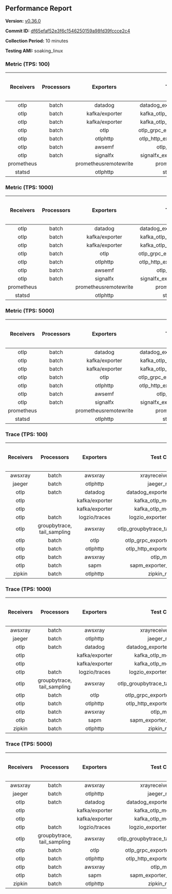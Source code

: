 ## Performance Report

**Version:** [v0.36.0](https://github.com/aws-observability/aws-otel-collector/releases/tag/v0.36.0)

**Commit ID:** [df65efaf52e3f6c1546250159a98fd39fccce2c4](https://github.com/aws-observability/aws-otel-collector/commit/df65efaf52e3f6c1546250159a98fd39fccce2c4)

**Collection Period:** 10 minutes

**Testing AMI:** soaking_linux


### Metric (TPS: 100)
| Receivers | Processors | Exporters | Test Case | Data Type | Instance Type | Avg CPU Usage (Percent) | Avg Memory Usage (Megabytes) | Max CPU Usage (Percent) | Max Memory Usage (Megabytes) |
|:---------:|:----------:|:---------:|:---------:|:---------:|:-------------:|:-----------------------:|:----------------------------:|:-----------------------:|:----------------------------:|
| otlp | batch | datadog | datadog_exporter_metric_mock | otlp | m5.2xlarge | 0.51 | 96.57 | 1.30 | 97.70 |
| otlp | batch | kafka/exporter | kafka_otlp_metric_mock_2_8_1 | otlp | m5.2xlarge | 0.18 | 95.96 | 0.40 | 96.82 |
| otlp | batch | kafka/exporter | kafka_otlp_metric_mock_3_2_0 | otlp | m5.2xlarge | 0.19 | 95.02 | 0.40 | 95.83 |
| otlp | batch | otlp | otlp_grpc_exporter_metric_mock | otlp | m5.2xlarge | 0.15 | 97.05 | 0.50 | 108.45 |
| otlp | batch | otlphttp | otlp_http_exporter_metric_mock | otlp | m5.2xlarge | 0.19 | 97.54 | 0.40 | 98.78 |
| otlp | batch | awsemf | otlp_metric_mock | otlp | m5.2xlarge | 0.41 | 94.27 | 0.50 | 94.88 |
| otlp | batch | signalfx | signalfx_exporter_metric_mock | otlp | m5.2xlarge | 0.22 | 99.84 | 0.60 | 102.26 |
| prometheus |  | prometheusremotewrite | prometheus_mock | prometheus | m5.2xlarge | 0.08 | 92.99 | 1.00 | 97.00 |
| statsd |  | otlphttp | statsd_mock | statsd | m5.2xlarge | 0.01 | 78.33 | 0.10 | 79.26 |

### Metric (TPS: 1000)
| Receivers | Processors | Exporters | Test Case | Data Type | Instance Type | Avg CPU Usage (Percent) | Avg Memory Usage (Megabytes) | Max CPU Usage (Percent) | Max Memory Usage (Megabytes) |
|:---------:|:----------:|:---------:|:---------:|:---------:|:-------------:|:-----------------------:|:----------------------------:|:-----------------------:|:----------------------------:|
| otlp | batch | datadog | datadog_exporter_metric_mock | otlp | m5.2xlarge | 2.36 | 101.31 | 2.70 | 102.69 |
| otlp | batch | kafka/exporter | kafka_otlp_metric_mock_2_8_1 | otlp | m5.2xlarge | 2.70 | 100.85 | 2.90 | 102.33 |
| otlp | batch | kafka/exporter | kafka_otlp_metric_mock_3_2_0 | otlp | m5.2xlarge | 11.74 | 115.00 | 12.30 | 119.66 |
| otlp | batch | otlp | otlp_grpc_exporter_metric_mock | otlp | m5.2xlarge | 0.53 | 236.59 | 3.60 | 350.06 |
| otlp | batch | otlphttp | otlp_http_exporter_metric_mock | otlp | m5.2xlarge | 0.55 | 99.34 | 0.70 | 101.45 |
| otlp | batch | awsemf | otlp_metric_mock | otlp | m5.2xlarge | 1.68 | 97.99 | 1.90 | 99.05 |
| otlp | batch | signalfx | signalfx_exporter_metric_mock | otlp | m5.2xlarge | 0.85 | 101.10 | 1.00 | 103.50 |
| prometheus |  | prometheusremotewrite | prometheus_mock | prometheus | m5.2xlarge | 0.79 | 122.99 | 10.20 | 142.15 |
| statsd |  | otlphttp | statsd_mock | statsd | m5.2xlarge | 0.01 | 77.22 | 0.10 | 78.62 |

### Metric (TPS: 5000)
| Receivers | Processors | Exporters | Test Case | Data Type | Instance Type | Avg CPU Usage (Percent) | Avg Memory Usage (Megabytes) | Max CPU Usage (Percent) | Max Memory Usage (Megabytes) |
|:---------:|:----------:|:---------:|:---------:|:---------:|:-------------:|:-----------------------:|:----------------------------:|:-----------------------:|:----------------------------:|
| otlp | batch | datadog | datadog_exporter_metric_mock | otlp | m5.2xlarge | 10.78 | 120.54 | 11.20 | 124.85 |
| otlp | batch | kafka/exporter | kafka_otlp_metric_mock_2_8_1 | otlp | m5.2xlarge | 10.51 | 115.94 | 10.80 | 119.23 |
| otlp | batch | kafka/exporter | kafka_otlp_metric_mock_3_2_0 | otlp | m5.2xlarge | 1.81 | 102.26 | 2.00 | 105.39 |
| otlp | batch | otlp | otlp_grpc_exporter_metric_mock | otlp | m5.2xlarge | 2.00 | 845.95 | 19.90 | 1384.81 |
| otlp | batch | otlphttp | otlp_http_exporter_metric_mock | otlp | m5.2xlarge | 2.07 | 101.06 | 2.30 | 104.47 |
| otlp | batch | awsemf | otlp_metric_mock | otlp | m5.2xlarge | 8.95 | 109.32 | 9.10 | 110.71 |
| otlp | batch | signalfx | signalfx_exporter_metric_mock | otlp | m5.2xlarge | 3.76 | 101.98 | 4.00 | 107.38 |
| prometheus |  | prometheusremotewrite | prometheus_mock | prometheus | m5.2xlarge | 4.90 | 255.79 | 61.79 | 364.71 |
| statsd |  | otlphttp | statsd_mock | statsd | m5.2xlarge | 0.01 | 78.65 | 0.10 | 78.77 |

### Trace (TPS: 100)
| Receivers | Processors | Exporters | Test Case | Data Type | Instance Type | Avg CPU Usage (Percent) | Avg Memory Usage (Megabytes) | Max CPU Usage (Percent) | Max Memory Usage (Megabytes) |
|:---------:|:----------:|:---------:|:---------:|:---------:|:-------------:|:-----------------------:|:----------------------------:|:-----------------------:|:----------------------------:|
| awsxray | batch | awsxray | xrayreceiver_mock | xray | m5.2xlarge | 3.75 | 92.70 | 4.10 | 93.64 |
| jaeger | batch | otlphttp | jaeger_mock | jaeger | m5.2xlarge | 0.04 | 79.64 | 0.10 | 80.11 |
| otlp | batch | datadog | datadog_exporter_trace_mock | otlp | m5.2xlarge | 0.06 | 80.73 | 0.20 | 81.01 |
| otlp |  | kafka/exporter | kafka_otlp_mock_2_8_1 | otlp | m5.2xlarge | 0.06 | 83.16 | 0.20 | 84.73 |
| otlp |  | kafka/exporter | kafka_otlp_mock_3_2_0 | otlp | m5.2xlarge | 0.06 | 84.55 | 0.20 | 86.14 |
| otlp | batch | logzio/traces | logzio_exporter_trace_mock | otlp | m5.2xlarge | 0.04 | 78.75 | 0.20 | 79.36 |
| otlp | groupbytrace, tail_sampling | awsxray | otlp_groupbytrace_tailsampling_mock | otlp | m5.2xlarge | 0.03 | 79.48 | 0.10 | 80.20 |
| otlp | batch | otlp | otlp_grpc_exporter_trace_mock | otlp | m5.2xlarge | 0.04 | 80.95 | 0.10 | 81.08 |
| otlp | batch | otlphttp | otlp_http_exporter_trace_mock | otlp | m5.2xlarge | 0.03 | 77.35 | 0.20 | 77.87 |
| otlp | batch | awsxray | otlp_mock | otlp | m5.2xlarge | 0.04 | 78.32 | 0.20 | 78.87 |
| otlp | batch | sapm | sapm_exporter_trace_mock | otlp | m5.2xlarge | 0.04 | 79.50 | 0.20 | 80.05 |
| zipkin | batch | otlphttp | zipkin_mock | zipkin | m5.2xlarge | 0.05 | 77.99 | 0.20 | 78.13 |

### Trace (TPS: 1000)
| Receivers | Processors | Exporters | Test Case | Data Type | Instance Type | Avg CPU Usage (Percent) | Avg Memory Usage (Megabytes) | Max CPU Usage (Percent) | Max Memory Usage (Megabytes) |
|:---------:|:----------:|:---------:|:---------:|:---------:|:-------------:|:-----------------------:|:----------------------------:|:-----------------------:|:----------------------------:|
| awsxray | batch | awsxray | xrayreceiver_mock | xray | m5.2xlarge | 19.34 | 96.34 | 19.80 | 98.87 |
| jaeger | batch | otlphttp | jaeger_mock | jaeger | m5.2xlarge | 0.04 | 78.92 | 0.10 | 80.21 |
| otlp | batch | datadog | datadog_exporter_trace_mock | otlp | m5.2xlarge | 0.06 | 81.52 | 0.20 | 81.82 |
| otlp |  | kafka/exporter | kafka_otlp_mock_2_8_1 | otlp | m5.2xlarge | 0.17 | 84.35 | 0.30 | 86.81 |
| otlp |  | kafka/exporter | kafka_otlp_mock_3_2_0 | otlp | m5.2xlarge | 0.17 | 83.01 | 0.40 | 84.86 |
| otlp | batch | logzio/traces | logzio_exporter_trace_mock | otlp | m5.2xlarge | 0.05 | 78.71 | 0.10 | 78.74 |
| otlp | groupbytrace, tail_sampling | awsxray | otlp_groupbytrace_tailsampling_mock | otlp | m5.2xlarge | 0.03 | 80.04 | 0.20 | 80.41 |
| otlp | batch | otlp | otlp_grpc_exporter_trace_mock | otlp | m5.2xlarge | 0.04 | 78.79 | 0.20 | 79.21 |
| otlp | batch | otlphttp | otlp_http_exporter_trace_mock | otlp | m5.2xlarge | 0.04 | 77.19 | 0.20 | 77.94 |
| otlp | batch | awsxray | otlp_mock | otlp | m5.2xlarge | 0.04 | 77.94 | 0.20 | 78.48 |
| otlp | batch | sapm | sapm_exporter_trace_mock | otlp | m5.2xlarge | 0.04 | 80.29 | 0.20 | 81.01 |
| zipkin | batch | otlphttp | zipkin_mock | zipkin | m5.2xlarge | 0.04 | 77.25 | 0.10 | 77.25 |

### Trace (TPS: 5000)
| Receivers | Processors | Exporters | Test Case | Data Type | Instance Type | Avg CPU Usage (Percent) | Avg Memory Usage (Megabytes) | Max CPU Usage (Percent) | Max Memory Usage (Megabytes) |
|:---------:|:----------:|:---------:|:---------:|:---------:|:-------------:|:-----------------------:|:----------------------------:|:-----------------------:|:----------------------------:|
| awsxray | batch | awsxray | xrayreceiver_mock | xray | m5.2xlarge | 27.46 | 107.00 | 28.60 | 113.95 |
| jaeger | batch | otlphttp | jaeger_mock | jaeger | m5.2xlarge | 0.04 | 78.76 | 0.20 | 79.22 |
| otlp | batch | datadog | datadog_exporter_trace_mock | otlp | m5.2xlarge | 0.05 | 80.19 | 0.20 | 80.30 |
| otlp |  | kafka/exporter | kafka_otlp_mock_2_8_1 | otlp | m5.2xlarge | 0.05 | 85.12 | 0.20 | 87.94 |
| otlp |  | kafka/exporter | kafka_otlp_mock_3_2_0 | otlp | m5.2xlarge | 0.05 | 83.83 | 0.20 | 85.54 |
| otlp | batch | logzio/traces | logzio_exporter_trace_mock | otlp | m5.2xlarge | 0.03 | 78.03 | 0.20 | 78.04 |
| otlp | groupbytrace, tail_sampling | awsxray | otlp_groupbytrace_tailsampling_mock | otlp | m5.2xlarge | 0.03 | 78.12 | 0.20 | 78.71 |
| otlp | batch | otlp | otlp_grpc_exporter_trace_mock | otlp | m5.2xlarge | 0.04 | 80.28 | 0.20 | 80.40 |
| otlp | batch | otlphttp | otlp_http_exporter_trace_mock | otlp | m5.2xlarge | 0.04 | 76.98 | 0.10 | 78.13 |
| otlp | batch | awsxray | otlp_mock | otlp | m5.2xlarge | 0.04 | 76.10 | 0.10 | 76.95 |
| otlp | batch | sapm | sapm_exporter_trace_mock | otlp | m5.2xlarge | 0.04 | 78.02 | 0.10 | 78.82 |
| zipkin | batch | otlphttp | zipkin_mock | zipkin | m5.2xlarge | 0.04 | 78.88 | 0.10 | 79.79 |

